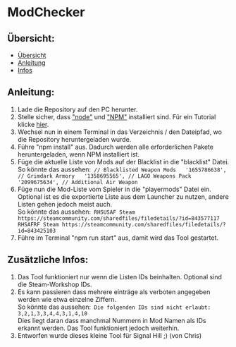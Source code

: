 # ModChecker


## Übersicht:

- [Übersicht](#übersicht)
- [Anleitung](#anleitung)
- [Infos](#zusätzliche-infos)


## Anleitung:

1. Lade die Repository auf den PC herunter.
2. Stelle sicher, dass ["node"](https://nodejs.org/en) und ["NPM"](https://www.npmjs.com) installiert sind. Für ein Tutorial klicke [hier](https://phoenixnap.com/kb/install-node-js-npm-on-windows).
3. Wechsel nun in einem Terminal in das Verzeichnis / den Dateipfad, wo die Repository heruntergeladen wurde.
4. Führe "npm install" aus. Dadurch werden alle erforderlichen Pakete heruntergeladen, wenn NPM installiert ist.
5. Füge die aktuelle Liste von Mods auf der Blacklist in die "blacklist" Datei.    
   So könnte das aussehen:```
    // Blacklisted Weapon Mods  
  	'1655786638', // Grimdark Armory  
  	'1358695565', // LAGO Weapons Pack  
  	'2099675634', // Additional Air Weapon```
6. Füge nun die Mod-Liste vom Spieler in die "playermods" Datei ein. Optional ist es die exportierte Liste aus dem Launcher zu nutzen, andere Listen gehen jedoch meist auch.    
    So könnte das aussehen:```
    RHSUSAF Steam https://steamcommunity.com/sharedfiles/filedetails/?id=843577117
    RHSAFRF Steam https://steamcommunity.com/sharedfiles/filedetails/?id=843425103```
8. Führe im Terminal "npm run start" aus, damit wird das Tool gestartet.


## Zusätzliche Infos:
1. Das Tool funktioniert nur wenn die Listen IDs beinhalten. Optional sind die Steam-Workshop IDs.
2. Es kann passieren dass mehrere einträge als verboten angegeben werden wie etwa einzelne Ziffern.    
    So könnte das aussehen:```
    Die folgenden IDs sind nicht erlaubt: 3,2,1,3,3,4,4,3,1,4,10```    
    Dies liegt daran dass manchmal Nummern in Mod Namen als IDs erkannt werden. Das Tool funktioniert jedoch weiterhin.
5. Entworfen wurde dieses kleine Tool für Signal Hill ;) (von Chris)
